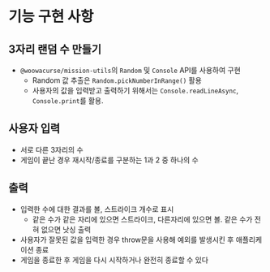 # 기능 구현 사항

## 3자리 랜덤 수 만들기

- `@woowacurse/mission-utils`의 `Random` 및 `Console` API를 사용하여 구현
  - Random 값 추출은 `Random.pickNumberInRange()` 활용
  - 사용자의 값을 입력받고 출력하기 위해서는 `Console.readLineAsync`, `Console.print`를 활용.

## 사용자 입력

- 서로 다른 3자리의 수
- 게임이 끝난 경우 재시작/종료를 구분하는 1과 2 중 하나의 수

## 출력

- 입력한 수에 대한 결과를 볼, 스트라이크 개수로 표시
  - 같은 수가 같은 자리에 있으면 스트라이크, 다른자리에 있으면 볼. 같은 수가 전혀 없으면 낫싱 출력
- 사용자가 잘못된 값을 입력한 경우 throw문을 사용해 예외를 발생시킨 후 애플리케이션 종료
- 게임을 종료한 후 게임을 다시 시작하거나 완전히 종료할 수 있다
